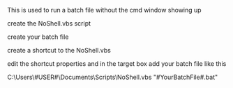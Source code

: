 This is used to run a batch file without the cmd window showing up



create the NoShell.vbs script

create your batch file

create a shortcut to the NoShell.vbs

edit the shortcut properties and in the target box add your batch file like this

C:\Users\\#USER#\Documents\Scripts\NoShell.vbs "#YourBatchFile#.bat"
